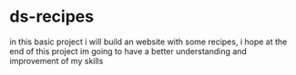# ds-recipes
in this basic project i will build an website with some recipes, i hope at 
the end of this project im going to have a better understanding and 
improvement of my skills
